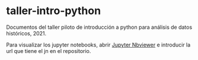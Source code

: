 # taller-intro-python
Documentos del taller piloto de introducción a python para análisis de datos históricos, 2021.

Para visualizar los jupyter notebooks, abrir [Jupyter Nbviewer](https://nbviewer.jupyter.org/) e introducir la url que tiene el jn en el repositorio.
